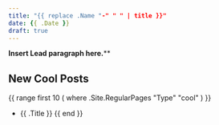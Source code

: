 ```yaml
---
title: "{{ replace .Name "-" " " | title }}"
date: {{ .Date }}
draft: true
---
```


**Insert Lead paragraph here.****

## New Cool Posts

{{ range first 10 ( where .Site.RegularPages "Type" "cool" ) }}
* {{ .Title }}
{{ end }}